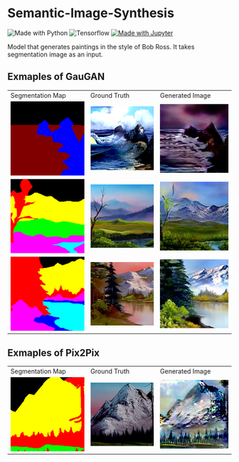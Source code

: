 # Semantic-Image-Synthesis

![Made with Python](https://img.shields.io/badge/Python-FFD43B?style=flat&logo=python&logoColor=blue)
![Tensorflow](https://img.shields.io/badge/TensorFlow-FF6F00?style=flat&logo=tensorflow&logoColor=white)
[![Made with Jupyter](https://img.shields.io/badge/Made%20with-Jupyter-orange?style=flat&logo=Jupyter)](https://jupyter.org/try)


Model that generates paintings in the style of Bob Ross. It takes segmentation image as an input. 

## Exmaples of GauGAN

<table>
  <tr>
      <td>Segmentation Map</td>
      <td>Ground Truth</td>
      <td>Generated Image</td>
  </tr>
  <tr>
    <td><img src="images/gaugan_input_mask_0.png" width=256></td>
    <td><img src="images/gaugan_ground_truth_0.png" width=256></td>
    <td><img src="images/gaugan_prediction_0.png" width=256></td>
  </tr>
  <tr>
    <td><img src="images/gaugan_input_mask_1.png" width=256></td>
    <td><img src="images/gaugan_ground_truth_1.png" width=256></td>
    <td><img src="images/gaugan_prediction_1.png" width=256></td>
  </tr>
  <tr>
    <td><img src="images/gaugan_input_mask_2.png" width=256></td>
    <td><img src="images/gaugan_ground_truth_2.png" width=256></td>
    <td><img src="images/gaugan_prediction_2.png" width=256></td>
  </tr>
 </table>

## Exmaples of Pix2Pix

<table>
  <tr>
      <td>Segmentation Map</td>
      <td>Ground Truth</td>
      <td>Generated Image</td>
  </tr>
  <tr>
    <td><img src="images/input_mask_0.png" width=256></td>
    <td><img src="images/ground_truth_0.png" width=256></td>
    <td><img src="images/prediction_0.png" width=256></td>
  </tr>
 </table>
